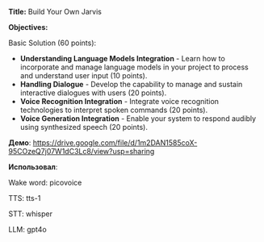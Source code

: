 **Title:** Build Your Own Jarvis

**Objectives:**

Basic Solution (60 points):

* **Understanding Language Models Integration** - Learn how to incorporate and manage language models in your project to process and understand user input (10 points).
* **Handling Dialogue** - Develop the capability to manage and sustain interactive dialogues with users (20 points).
* **Voice Recognition Integration** - Integrate voice recognition technologies to interpret spoken commands (20 points).
* **Voice Generation Integration** - Enable your system to respond audibly using synthesized speech (20 points).


**Демо**:
https://drive.google.com/file/d/1m2DAN1585coX-95COzeQ7j07W1dC3Lc8/view?usp=sharing

**Использовал**:

Wake word: picovoice

TTS: tts-1

STT: whisper

LLM: gpt4o
